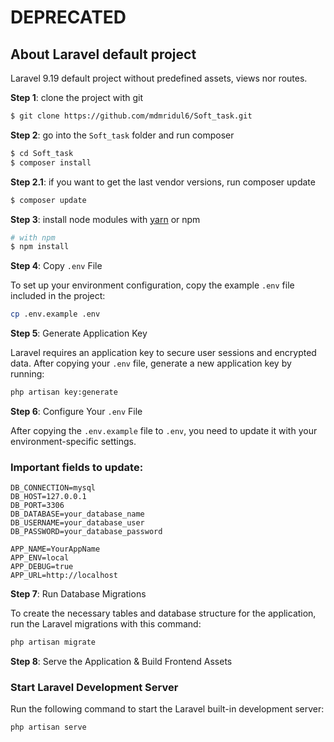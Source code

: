 # DEPRECATED

## About Laravel default project

Laravel 9.19 default project without predefined assets, views nor routes.

**Step 1**: clone the project with git

```sh
$ git clone https://github.com/mdmridul6/Soft_task.git
```

**Step 2**: go into the `Soft_task` folder and run composer
```sh
$ cd Soft_task
$ composer install
```

**Step 2.1**: if you want to get the last vendor versions, run composer update
```sh
$ composer update
```

**Step 3**: install node modules with [yarn](https://yarnpkg.com/) or npm
```sh
# with npm 
$ npm install
```

**Step 4**: Copy `.env` File

To set up your environment configuration, copy the example `.env` file included in the project:

```bash
cp .env.example .env
```

**Step 5**:
Generate Application Key

Laravel requires an application key to secure user sessions and encrypted data. After copying your `.env` file, generate a new application key by running:

```bash
php artisan key:generate
```

**Step 6**: Configure Your `.env` File

After copying the `.env.example` file to `.env`, you need to update it with your environment-specific settings.

### Important fields to update:

```env
DB_CONNECTION=mysql
DB_HOST=127.0.0.1
DB_PORT=3306
DB_DATABASE=your_database_name
DB_USERNAME=your_database_user
DB_PASSWORD=your_database_password

APP_NAME=YourAppName
APP_ENV=local
APP_DEBUG=true
APP_URL=http://localhost

```
**Step 7**: Run Database Migrations

To create the necessary tables and database structure for the application, run the Laravel migrations with this command:

```bash
php artisan migrate
```
**Step 8**: Serve the Application & Build Frontend Assets

### Start Laravel Development Server

Run the following command to start the Laravel built-in development server:

```bash
php artisan serve


